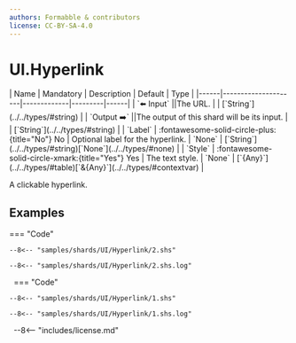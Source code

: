 ```yaml
---
authors: Formabble & contributors
license: CC-BY-SA-4.0
---
```



# UI.Hyperlink

<div class="sh-parameters" markdown="1">
| Name | Mandatory | Description | Default | Type |
|------|---------------------|-------------|---------|------|
| `⬅️ Input` ||The URL. | | [`String`](../../types/#string) |
| `Output ➡️` ||The output of this shard will be its input. | | [`String`](../../types/#string) |
| `Label` | :fontawesome-solid-circle-plus:{title="No"} No  | Optional label for the hyperlink. | `None` | [`String`](../../types/#string)[`None`](../../types/#none) |
| `Style` | :fontawesome-solid-circle-xmark:{title="Yes"} Yes  | The text style. | `None` | [`{Any}`](../../types/#table)[`&{Any}`](../../types/#contextvar) |

</div>

A clickable hyperlink.

## Examples

=== "Code"

  ```x86asm linenums="1"
  --8<-- "samples/shards/UI/Hyperlink/2.shs"
  ```

  ```
  --8<-- "samples/shards/UI/Hyperlink/2.shs.log"
  ```
&nbsp;
=== "Code"

  ```x86asm linenums="1"
  --8<-- "samples/shards/UI/Hyperlink/1.shs"
  ```

  ```
  --8<-- "samples/shards/UI/Hyperlink/1.shs.log"
  ```
&nbsp;
--8<-- "includes/license.md"

